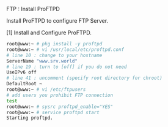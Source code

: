 FTP : Install ProFTPD
 	
Install ProFTPD to configure FTP Server.

[1]	Install and Configure ProFTPD.
```sh
root@www:~ # pkg install -y proftpd
root@www:~ # vi /usr/local/etc/proftpd.conf
# line 10 : change to your hostname
ServerName "www.srv.world"
# line 19 : turn to [off] if you do not need
UseIPv6 off
# line 41 : uncomment (specify root directory for chroot)
DefaultRoot ~
root@www:~ # vi /etc/ftpusers
# add users you prohibit FTP connection
test
root@www:~ # sysrc proftpd_enable="YES"
root@www:~ # service proftpd start
Starting proftpd.
```